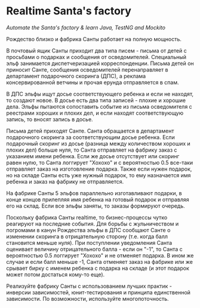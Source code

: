 # Realtime Santa's factory
*Automate the Santa's factory &amp; learn Java, TestNG and Mockito*

Рождество близко и фабрика Санты работает на полную мощность.

В почтовый ящик Санты приходит два типа писем - письма от детей с просьбами о подарках и сообщения от осведомителей. Специальный эльф занимается диспетчеризацией корреспонденции. Письма детей он приносит Санте, сообщения осведомителей перенаправляет в департамент подарочного скоринга (ДПС), а реклама консервированной ветчины и прочая ерунда отправляется в спам.

В ДПС эльфы ищут досье соответствующего ребенка и если не находят, то создают новое. В досье есть два типа записей - плохие и хорошие дела. Эльфы пытаются сопоставить событие из письма осведомителя с реестрами хороших и плохих дел, и если находят соответствующую запись, то вносят запись в досье.

Письма детей приходят Санте. Санта обращается в департамент подарочного скоринга за соответствующим досье ребенка. Если подарочный скоринг из досье (разница между количеством хороших и плохих дел) больше нуля, то Санта отправляет на фабрику заказ с указанием имени ребенка. Если же досье отсутствует или скоринг равен нулю, то Санта логгирует "Хохохо" и с вероятностью 0.5 все-таки отправляет заказ на изготовление подарка. Также если нужен подарок, но на складе Санты есть уже нужный подарок, то ему назначается имя ребенка и заказ на фабрику не отправляется.

На фабрике Санты 5 эльфов параллельно изготавливают подарки, в конце концов прилепляя имя ребенка на готовый подарок и отправляя его на склад. Если все эльфы заняты, то заказы формируют очередь.

Поскольку фабрика Санты realtime, то бизнес-процессы чутко реагируют на последние события. Для борьбы с жульничеством и погромами в канун Рождеcтва эльфы в ДПС сообщают Санте о изменении скоринга в отрицательную сторону (т.е. когда балл становится меньше нуля). При поступлении уведомления Санта оценивает величину отрицательного балла - если он "-1", то Санта с вероятностью 0.5 логгирует "Хохохо" и не отменяет подарка. В ином же случае и если балл меньше -1, Санта отменяет заказ на фабрике или же срывает бирку с именем ребенка с подарка на складе (и этот подарок может потом достаться кому-то еще).

Реализуйте фабрику Санты с использованием лучших практик - инверсии зависимостей, юнит-тестирования и принципа единственной зависимости. По возможности, используйте многопоточность.
